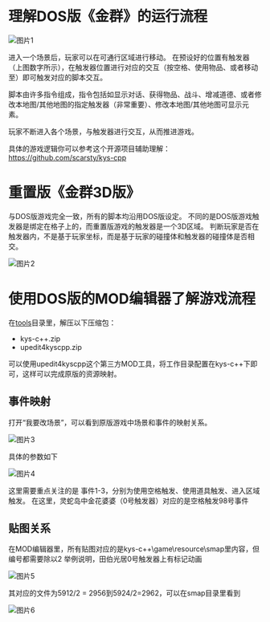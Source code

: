 # 理解DOS版《金群》的运行流程

![图片1](https://user-images.githubusercontent.com/7448857/119352524-5def8900-bcd4-11eb-8d6b-eead9701436f.png)


进入一个场景后，玩家可以在可通行区域进行移动。
在预设好的位置有触发器（上图数字所示），在触发器位置进行对应的交互（按空格、使用物品、或者移动至）即可触发对应的脚本交互。

脚本由许多指令组成，指令包括如显示对话、获得物品、战斗、增减道德、或者修改本地图/其他地图的指定触发器（非常重要）、修改本地图/其他地图可显示元素。

玩家不断进入各个场景，与触发器进行交互，从而推进游戏。

具体的游戏逻辑你可以参考这个开源项目辅助理解：https://github.com/scarsty/kys-cpp


# 重置版《金群3D版》

与DOS版游戏完全一致，所有的脚本均沿用DOS版设定。
不同的是DOS版游戏触发器是绑定在格子上的，而重置版游戏的触发器是一个3D区域。
判断玩家是否在触发器内，不是基于玩家坐标，而是基于玩家的碰撞体和触发器的碰撞体是否相交。

![图片2](https://user-images.githubusercontent.com/7448857/119352672-8d9e9100-bcd4-11eb-8986-4265b98bf501.png)

# 使用DOS版的MOD编辑器了解游戏流程

在[tools](https://github.com/jynew/jynew/tree/main/tools)目录里，解压以下压缩包：

* kys-c++.zip
* upedit4kyscpp.zip

可以使用upedit4kyscpp这个第三方MOD工具，将工作目录配置在kys-c++下即可，这样可以完成原版的资源映射。

## 事件映射
打开“我要改场景”，可以看到原版游戏中场景和事件的映射关系。

![图片3](https://user-images.githubusercontent.com/7448857/119353074-069de880-bcd5-11eb-9306-f461c439742c.png)

具体的参数如下

![图片4](https://user-images.githubusercontent.com/7448857/119353077-07cf1580-bcd5-11eb-8417-8112d465bb1e.png)

这里需要重点关注的是 事件1-3，分别为使用空格触发、使用道具触发、进入区域触发。
在这里，灵蛇岛中金花婆婆（0号触发器）对应的是空格触发98号事件

## 贴图关系

在MOD编辑器里，所有贴图对应的是kys-c++\game\resource\smap里内容，但编号都需要除以2
举例说明，田伯光居0号触发器上有标记动画

![图片5](https://user-images.githubusercontent.com/7448857/119353235-39e07780-bcd5-11eb-9b24-d0a17ca862c3.png)

其对应的文件为5912/2 = 2956到5924/2=2962，可以在smap目录里看到

![图片6](https://user-images.githubusercontent.com/7448857/119353253-3fd65880-bcd5-11eb-8fa0-98e135b0a7aa.png)
